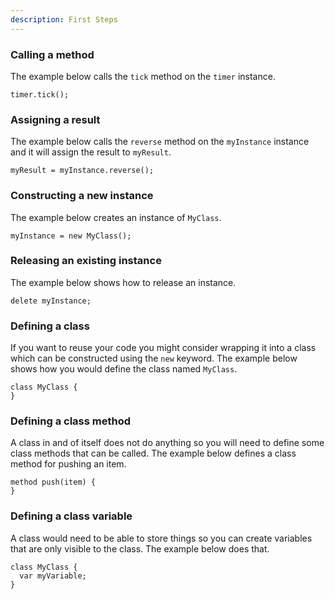 ```yaml
---
description: First Steps
---
```


### Calling a  method

The example below calls the ```tick``` method on the ``timer`` instance.

  ```
  timer.tick();
  ```

### Assigning a result

The example below calls the ```reverse``` method on the ```myInstance``` instance and it will assign the result to ```myResult```.

  ```
  myResult = myInstance.reverse();
  ```

### Constructing a new instance

The example below creates an instance of ```MyClass```. 

  ```
  myInstance = new MyClass();
  ```

### Releasing an existing instance

The example below shows how to release an instance.

  ```
  delete myInstance;
  ```

### Defining a class

If you want to reuse your code you might consider wrapping it into a class
which can be constructed using the `new` keyword. The example below shows how
you would define the class named ```MyClass```.

  ```
  class MyClass {
  }
  ```
### Defining a class method

A class in and of itself does not do anything so you will need to define some 
class methods that can be called. The example below defines a class method for
pushing an item.

  ```
  method push(item) {
  }
  ```

### Defining a class variable

A class would need to be able to store things so you can create variables that
are only visible to the class. The example below does that.

  ```
  class MyClass {
    var myVariable;
  }
  ```
